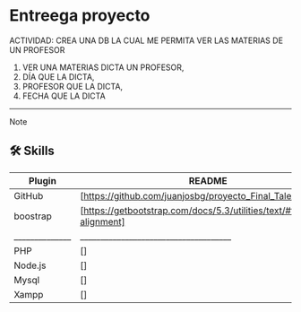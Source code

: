 # Entreega proyecto

ACTIVIDAD:
CREA UNA DB LA CUAL ME PERMITA VER LAS MATERIAS DE UN PROFESOR
1. VER UNA MATERIAS DICTA UN PROFESOR,
2. DÍA QUE LA DICTA,
3. PROFESOR QUE LA DICTA,
4. FECHA QUE LA DICTA

______________________________________________________
> [!NOTE]  
> ## 🛠 Skills
> | Plugin         | README |
> | ------------   | ------------------------------------------
> | GitHub         | [https://github.com/juanjosbg/proyecto_Final_Talento_Tech/] 
> | boostrap       | [https://getbootstrap.com/docs/5.3/utilities/text/#text-alignment]
> | ______________ | _____________________________________
> | PHP            | []  
> | Node.js        | []
> | Mysql          | []
> | Xampp          | []  
